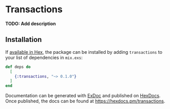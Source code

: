 # Transactions

**TODO: Add description**

## Installation

If [available in Hex](https://hex.pm/docs/publish), the package can be installed
by adding `transactions` to your list of dependencies in `mix.exs`:

```elixir
def deps do
  [
    {:transactions, "~> 0.1.0"}
  ]
end
```

Documentation can be generated with [ExDoc](https://github.com/elixir-lang/ex_doc)
and published on [HexDocs](https://hexdocs.pm). Once published, the docs can
be found at <https://hexdocs.pm/transactions>.


